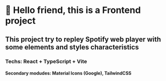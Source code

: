 # 👋 Hello friend, this is a Frontend project
## This project try to repley Spotify web player with some elements and styles characteristics
### Techs: React + TypeScript + Vite
#### Secondary modudes: Material Icons (Google), TailwindCSS
